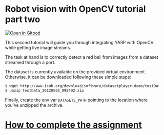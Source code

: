 Robot vision with OpenCV tutorial part two
==========================================

<!--[![GitPitch](https://gitpitch.com/assets/badge.svg)](https://gitpitch.com/vvv-school/tutorial_yarp-opencv/master?grs=github&t=moon)
-->
[![Open in Gitpod](https://gitpod.io/button/open-in-gitpod.svg)](https://gitpod.io/#https://github.com/vvv-school/tutorial_yarp-opencv)

This second tutorial will guide you through integrating YARP with OpenCV while getting live image streams.

The task at hand is to correctly detect a red ball from images from a dataset streamed through a port.

The dataset is currently available on the provided virtual environment. Otherwise, it can be downloaded following these simple steps:
```sh
$ wget http://www.icub.org/download/software/datasetplayer-demo/testData_20120803_095402.zip
$ unzip testData_20120803_095402.zip
```
Finally, create the env var `DATASETS_PATH` pointing to the location where you've unzipped the archive.

# [How to complete the assignment](https://github.com/vvv-school/vvv-school.github.io/blob/master/instructions/how-to-complete-assignments.md)
